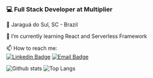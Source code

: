 
### 💻 Full Stack Developer at Multiplier <br>
📌 Jaraguá do Sul, SC - Brazil

🌱 I’m currently learning React and Serverless Framework
<br>

📫 How to reach me: <br>
[![Linkedin Badge](https://img.shields.io/badge/-LinkedIn-blue?style=flat-square&logo=Linkedin&logoColor=white&link=https://www.linkedin.com/in/douglas-blank/?locale=en_US)](https://www.linkedin.com/in/douglas-blank/?locale=pt_br)
[![Email Badge](https://img.shields.io/badge/-Gmail-EEE?style=flat-square&logo=Gmail&link=douglasblank1@gmail.com)](mailto:douglasblank1@gmail.com)


![Github stats](https://github-readme-stats.vercel.app/api?username=douglasblnk&count_private=true&show_icons=true&custom_title=Github%20Status&theme=onedark)
![Top Langs](https://github-readme-stats.vercel.app/api/top-langs/?username=douglasblnk&layout=compact)
